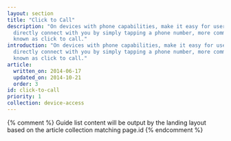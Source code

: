 ```yaml
---
layout: section
title: "Click to Call"
description: "On devices with phone capabilities, make it easy for users to
  directly connect with you by simply tapping a phone number, more commonly
  known as click to call."
introduction: "On devices with phone capabilities, make it easy for users to
  directly connect with you by simply tapping a phone number, more commonly
  known as click to call."
article:
  written_on: 2014-06-17
  updated_on: 2014-10-21
  order: 3
id: click-to-call
priority: 1
collection: device-access
---
```


{% comment %}
Guide list content will be output by the landing layout based on the article collection matching page.id
{% endcomment %}
